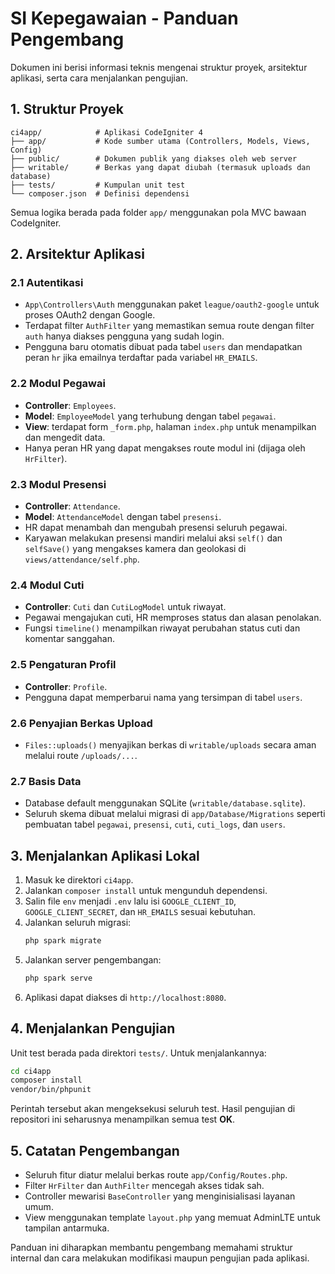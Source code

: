 # SI Kepegawaian - Panduan Pengembang

Dokumen ini berisi informasi teknis mengenai struktur proyek, arsitektur aplikasi, serta cara menjalankan pengujian.

## 1. Struktur Proyek

```
ci4app/            # Aplikasi CodeIgniter 4
├── app/           # Kode sumber utama (Controllers, Models, Views, Config)
├── public/        # Dokumen publik yang diakses oleh web server
├── writable/      # Berkas yang dapat diubah (termasuk uploads dan database)
├── tests/         # Kumpulan unit test
└── composer.json  # Definisi dependensi
```

Semua logika berada pada folder `app/` menggunakan pola MVC bawaan CodeIgniter.

## 2. Arsitektur Aplikasi

### 2.1 Autentikasi

- `App\Controllers\Auth` menggunakan paket `league/oauth2-google` untuk proses OAuth2 dengan Google.
- Terdapat filter `AuthFilter` yang memastikan semua route dengan filter `auth` hanya diakses pengguna yang sudah login.
- Pengguna baru otomatis dibuat pada tabel `users` dan mendapatkan peran `hr` jika emailnya terdaftar pada variabel `HR_EMAILS`.

### 2.2 Modul Pegawai

- **Controller**: `Employees`.
- **Model**: `EmployeeModel` yang terhubung dengan tabel `pegawai`.
- **View**: terdapat form `_form.php`, halaman `index.php` untuk menampilkan dan mengedit data.
- Hanya peran HR yang dapat mengakses route modul ini (dijaga oleh `HrFilter`).

### 2.3 Modul Presensi

- **Controller**: `Attendance`.
- **Model**: `AttendanceModel` dengan tabel `presensi`.
- HR dapat menambah dan mengubah presensi seluruh pegawai.
- Karyawan melakukan presensi mandiri melalui aksi `self()` dan `selfSave()` yang mengakses kamera dan geolokasi di `views/attendance/self.php`.

### 2.4 Modul Cuti

- **Controller**: `Cuti` dan `CutiLogModel` untuk riwayat.
- Pegawai mengajukan cuti, HR memproses status dan alasan penolakan.
- Fungsi `timeline()` menampilkan riwayat perubahan status cuti dan komentar sanggahan.

### 2.5 Pengaturan Profil

- **Controller**: `Profile`.
- Pengguna dapat memperbarui nama yang tersimpan di tabel `users`.

### 2.6 Penyajian Berkas Upload

- `Files::uploads()` menyajikan berkas di `writable/uploads` secara aman melalui route `/uploads/...`.

### 2.7 Basis Data

- Database default menggunakan SQLite (`writable/database.sqlite`).
- Seluruh skema dibuat melalui migrasi di `app/Database/Migrations` seperti pembuatan tabel `pegawai`, `presensi`, `cuti`, `cuti_logs`, dan `users`.

## 3. Menjalankan Aplikasi Lokal

1. Masuk ke direktori `ci4app`.
2. Jalankan `composer install` untuk mengunduh dependensi.
3. Salin file `env` menjadi `.env` lalu isi `GOOGLE_CLIENT_ID`, `GOOGLE_CLIENT_SECRET`, dan `HR_EMAILS` sesuai kebutuhan.
4. Jalankan seluruh migrasi:
   ```bash
   php spark migrate
   ```
5. Jalankan server pengembangan:
   ```bash
   php spark serve
   ```
6. Aplikasi dapat diakses di `http://localhost:8080`.

## 4. Menjalankan Pengujian

Unit test berada pada direktori `tests/`. Untuk menjalankannya:

```bash
cd ci4app
composer install
vendor/bin/phpunit
```

Perintah tersebut akan mengeksekusi seluruh test. Hasil pengujian di repositori ini seharusnya menampilkan semua test **OK**.

## 5. Catatan Pengembangan

- Seluruh fitur diatur melalui berkas route `app/Config/Routes.php`.
- Filter `HrFilter` dan `AuthFilter` mencegah akses tidak sah.
- Controller mewarisi `BaseController` yang menginisialisasi layanan umum.
- View menggunakan template `layout.php` yang memuat AdminLTE untuk tampilan antarmuka.

Panduan ini diharapkan membantu pengembang memahami struktur internal dan cara melakukan modifikasi maupun pengujian pada aplikasi.
